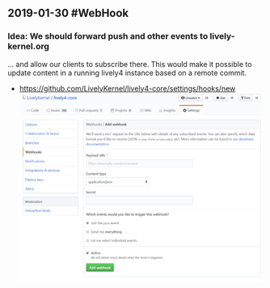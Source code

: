## 2019-01-30 #WebHook


### Idea: We should forward push and other events to lively-kernel.org

... and allow our clients to subscribe there. This would make it possible to update content in a running lively4 instance based on a remote commit.


- <https://github.com/LivelyKernel/lively4-core/settings/hooks/new> 
 ![](github_webhook.png)